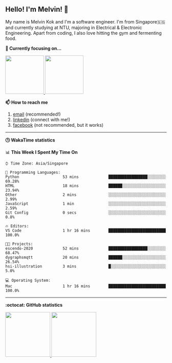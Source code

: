 <h2>Hello! I'm Melvin! 👋</h2>

My name is Melvin Kok and I'm a software engineer. I'm from Singapore🇸🇬 and currently studying at NTU, majoring in Electrical & Electronic Engineering. Apart from coding, I also love hitting the gym and fermenting food. 

<strong>🔭 Currently focusing on...</strong>

<p>
    <a href="https://github.com/melvinkokxw/stroustrup-ppp">
        <img src="https://github-readme-stats.vercel.app/api/pin/?username=melvinkokxw&repo=stroustrup-ppp&theme=dark" height=120>
    </a>
    <a href="https://github.com/melvinkokxw/improving-dl-accuracy-gan">
        <img src="https://github-readme-stats.vercel.app/api/pin/?username=melvinkokxw&repo=improving-dl-accuracy-gan&theme=dark" height=120>
    </a>
</p>


<strong>📫 How to reach me </strong>
   
   1. [email](mailto:melvinkokxw@gmail.com) (recommended!)
   2. [linkedin](https://www.linkedin.com/in/melvinkokxw) (connect with me!)
   3. [facebook](https://www.facebook.com/melvinkokxw) (not recommended, but it works)

<hr>

<strong>🕒 WakaTime statistics</strong>
<br>

<!--START_SECTION:waka-->
📊 **This Week I Spent My Time On** 

```text
⌚︎ Time Zone: Asia/Singapore

💬 Programming Languages: 
Python                   53 mins             █████████████████░░░░░░░░   69.28% 
HTML                     18 mins             ██████░░░░░░░░░░░░░░░░░░░   23.94% 
Other                    2 mins              ░░░░░░░░░░░░░░░░░░░░░░░░░   2.99% 
JavaScript               1 min               ░░░░░░░░░░░░░░░░░░░░░░░░░   2.59% 
Git Config               0 secs              ░░░░░░░░░░░░░░░░░░░░░░░░░   0.8%

🔥 Editors: 
VS Code                  1 hr 16 mins        █████████████████████████   100.0%

🐱‍💻 Projects: 
escendo-2020             52 mins             █████████████████░░░░░░░░   68.47% 
dygraphsmqtt             20 mins             ██████░░░░░░░░░░░░░░░░░░░   26.54% 
hsi-illustration         3 mins              █░░░░░░░░░░░░░░░░░░░░░░░░   5.0%

💻 Operating System: 
Mac                      1 hr 16 mins        █████████████████████████   100.0%

```


<!--END_SECTION:waka-->

<hr>

<strong>:octocat: GitHub statistics</strong>
<br>

<p>
  <a href="https://github.com/anuraghazra/github-readme-stats" target="_blank">
    <img src="https://github-readme-stats.vercel.app/api?username=melvinkokxw&show_icons=true&theme=dark&hide=stars"  height=140>
  </a>
  <a href="https://github.com/anuraghazra/github-readme-stats" target="_blank">
    <img src="https://github-readme-stats.vercel.app/api/top-langs/?username=melvinkokxw&hide=jupyter%20notebook&theme=dark&layout=compact"  height=140>
  </a>
</p>

<!--
**melvinkokxw/melvinkokxw** is a ✨ _special_ ✨ repository because its `README.md` (this file) appears on your GitHub profile.

Here are some ideas to get you started:

- 🔭 I’m currently working on ...
- 🌱 I’m currently learning ...
- 👯 I’m looking to collaborate on ...
- 🤔 I’m looking for help with ...
- 💬 Ask me about ...
- 📫 How to reach me: ...
- 😄 Pronouns: ...
- ⚡ Fun fact: ...
-->

